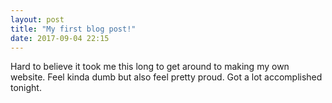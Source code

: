 ```yaml
---
layout: post
title: "My first blog post!"
date: 2017-09-04 22:15
---
```

Hard to believe it took me this long to get around to making my own website. Feel kinda dumb but also feel pretty proud.  Got a lot accomplished tonight.
